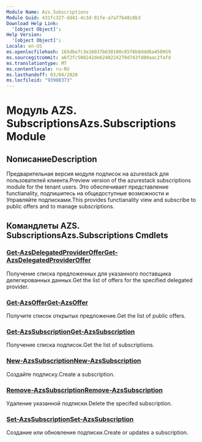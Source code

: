 ```yaml
---
Module Name: Azs.Subscriptions
Module Guid: 431fc327-dd41-4c3d-91fe-a7a77b48c8b3
Download Help Link:
  '[object Object]': 
Help Version:
  '[object Object]': 
Locale: en-US
ms.openlocfilehash: 165dbe7c3e16037b630100c85f8b8ddd6a450959
ms.sourcegitcommit: a6f2fc500242de6248224278d743fd09aac2fafd
ms.translationtype: MT
ms.contentlocale: ru-RU
ms.lasthandoff: 03/04/2020
ms.locfileid: "93908373"
---
```

# <span data-ttu-id="db785-101">Модуль AZS. Subscriptions</span><span class="sxs-lookup"><span data-stu-id="db785-101">Azs.Subscriptions Module</span></span>
## <span data-ttu-id="db785-102">Nописание</span><span class="sxs-lookup"><span data-stu-id="db785-102">Description</span></span>
<span data-ttu-id="db785-103">Предварительная версия модуля подписок на azurestack для пользователей клиента.</span><span class="sxs-lookup"><span data-stu-id="db785-103">Preview version of the azurestack subscriptions module for the tenant users.</span></span> <span data-ttu-id="db785-104">Это обеспечивает представление functianality, подпишитесь на общедоступные возможности и Управляйте подписками.</span><span class="sxs-lookup"><span data-stu-id="db785-104">This provides functianality view and subscribe to public offers and to manage subscriptions.</span></span>

## <span data-ttu-id="db785-105">Командлеты AZS. Subscriptions</span><span class="sxs-lookup"><span data-stu-id="db785-105">Azs.Subscriptions Cmdlets</span></span>
### [<span data-ttu-id="db785-106">Get-AzsDelegatedProviderOffer</span><span class="sxs-lookup"><span data-stu-id="db785-106">Get-AzsDelegatedProviderOffer</span></span>](Get-AzsDelegatedProviderOffer.md)
<span data-ttu-id="db785-107">Получение списка предложенных для указанного поставщика делегированных данных.</span><span class="sxs-lookup"><span data-stu-id="db785-107">Get the list of offers for the specified delegated provider.</span></span>

### [<span data-ttu-id="db785-108">Get-AzsOffer</span><span class="sxs-lookup"><span data-stu-id="db785-108">Get-AzsOffer</span></span>](Get-AzsOffer.md)
<span data-ttu-id="db785-109">Получите список открытых предложение.</span><span class="sxs-lookup"><span data-stu-id="db785-109">Get the list of public offers.</span></span>

### [<span data-ttu-id="db785-110">Get-AzsSubscription</span><span class="sxs-lookup"><span data-stu-id="db785-110">Get-AzsSubscription</span></span>](Get-AzsSubscription.md)
<span data-ttu-id="db785-111">Получение списка подписок.</span><span class="sxs-lookup"><span data-stu-id="db785-111">Get the list of subscriptions.</span></span>

### [<span data-ttu-id="db785-112">New-AzsSubscription</span><span class="sxs-lookup"><span data-stu-id="db785-112">New-AzsSubscription</span></span>](New-AzsSubscription.md)
<span data-ttu-id="db785-113">Создайте подписку.</span><span class="sxs-lookup"><span data-stu-id="db785-113">Create a subscription.</span></span>

### [<span data-ttu-id="db785-114">Remove-AzsSubscription</span><span class="sxs-lookup"><span data-stu-id="db785-114">Remove-AzsSubscription</span></span>](Remove-AzsSubscription.md)
<span data-ttu-id="db785-115">Удаление указанной подписки.</span><span class="sxs-lookup"><span data-stu-id="db785-115">Delete the specifed subscription.</span></span>

### [<span data-ttu-id="db785-116">Set-AzsSubscription</span><span class="sxs-lookup"><span data-stu-id="db785-116">Set-AzsSubscription</span></span>](Set-AzsSubscription.md)
<span data-ttu-id="db785-117">Создание или обновление подписки.</span><span class="sxs-lookup"><span data-stu-id="db785-117">Create or updates a subscription.</span></span>

